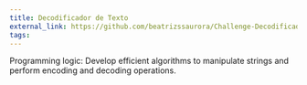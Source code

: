 ```yaml
---
title: Decodificador de Texto
external_link: https://github.com/beatrizssaurora/Challenge-Decodificador-de-Texto
tags:
---
```


Programming logic: Develop efficient algorithms to manipulate strings and perform encoding and decoding operations.

<!--more-->
